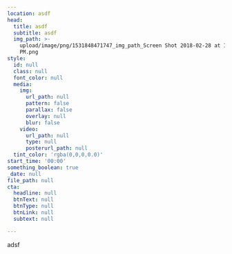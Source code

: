 ```yaml
---
location: asdf
head:
  title: asdf
  subtitle: asdf
  img_path: >-
    upload/image/png/1531848471747_img_path_Screen Shot 2018-02-28 at 12.34.01
    PM.png
style:
  id: null
  class: null
  font_color: null
  media:
    img:
      url_path: null
      pattern: false
      parallax: false
      overlay: null
      blur: false
    video:
      url_path: null
      type: null
      posterurl_path: null
  tint_color: 'rgba(0,0,0,0.0)'
start_time: '00:00'
something_boolean: true
_date: null
file_path: null
cta:
  headline: null
  btnText: null
  btnType: null
  btnLink: null
  subtext: null

---
```



<p>adsf</p>


